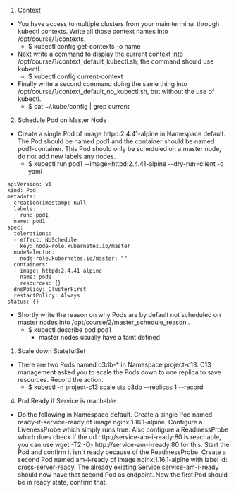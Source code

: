 1. Context
- You have access to multiple clusters from your main terminal through kubectl contexts. Write all those context names into /opt/course/1/contexts.
  - $ kubectl config get-contexts -o name 
- Next write a command to display the current context into /opt/course/1/context_default_kubectl.sh, the command should use kubectl.
  - $ kubectl config current-context
- Finally write a second command doing the same thing into /opt/course/1/context_default_no_kubectl.sh, but without the use of kubectl.
  - $ cat ~/.kube/config | grep current

2. Schedule Pod on Master Node
- Create a single Pod of image httpd:2.4.41-alpine in Namespace default. The Pod should be named pod1 and the container should be named pod1-container. This Pod should only be scheduled on a master node, do not add new labels any nodes.
  - $ kubectl run pod1 --image=httpd:2.4.41-alpine --dry-run=client -o yaml
```
apiVersion: v1
kind: Pod
metadata:
  creationTimestamp: null
  labels:
    run: pod1
  name: pod1
spec:
  tolerations:
  - effect: NoSchedule
    key: node-role.kubernetes.io/master
  nodeSelector:
    node-role.kubernetes.io/master: ""
  containers:
  - image: httpd:2.4.41-alpine
    name: pod1
    resources: {}
  dnsPolicy: ClusterFirst
  restartPolicy: Always
status: {}
```

- Shortly write the reason on why Pods are by default not scheduled on master nodes into /opt/course/2/master_schedule_reason .
  - $ kubectl describe pod pod1
    - master nodes usually have a taint defined

1. Scale down StatefulSet
- There are two Pods named o3db-* in Namespace project-c13. C13 management asked you to scale the Pods down to one replica to save resources. Record the action.
  - $ kubectl -n project-c13 scale sts o3db --replicas 1 --record

4. Pod Ready if Service is reachable
- Do the following in Namespace default. Create a single Pod named ready-if-service-ready of image nginx:1.16.1-alpine. Configure a LivenessProbe which simply runs true. Also configure a ReadinessProbe which does check if the url http://service-am-i-ready:80 is reachable, you can use wget -T2 -O- http://service-am-i-ready:80 for this. Start the Pod and confirm it isn't ready because of the ReadinessProbe. Create a second Pod named am-i-ready of image nginx:1.16.1-alpine with label id: cross-server-ready. The already existing Service service-am-i-ready should now have that second Pod as endpoint. Now the first Pod should be in ready state, confirm that.